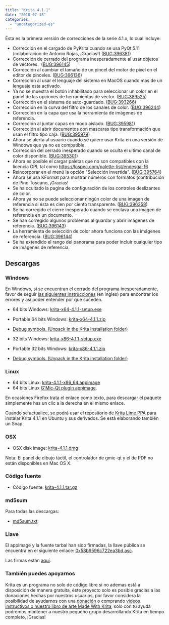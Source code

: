 ```yaml
---
title: "Krita 4.1.1"
date: "2018-07-18"
categories: 
  - "uncategorized-es"
---
```


Ésta es la primera versión de correcciones de la serie 4.1.x, lo cual incluye:

- Corrección en el cargado de PyKrita cuando se usa PyQt 5.11 (colaboracion de Antonio Rojas, ¡Gracias!) ([BUG:396381](https://bugs.kde.org/show_bug.cgi?id=396381))
- Corrección de cerrado del programa inesperadamente al usar objetos de vectores.  ([BUG:396145](https://bugs.kde.org/show_bug.cgi?id=396145))
- Corrección al cambiar el tamaño de un pincel del motor de pixel en el editor de pinceles. ([BUG:396136](https://bugs.kde.org/show_bug.cgi?id=396136))
- Corrección al usar el lenguaje del sistema en MacOS cuando mas de un lenguaje esta activado.
- Ya no se muestra el botón inhabilitado para seleccionar un color en el panel de las opciones de herramientas de vector. ([BUG:389525](https://bugs.kde.org/show_bug.cgi?id=389525))
- Corrección en el sistema de auto-guardado. ([BUG:393266](https://bugs.kde.org/show_bug.cgi?id=393266))
- Corrección en la curva del filtro de los canales de color. ([BUG:396244](https://bugs.kde.org/show_bug.cgi?id=396244))
- Corrección en la capa que usa la herramienta de imágenes de referencia.
- Corrección al juntar capas en modo aislado. ([BUG:395981](https://bugs.kde.org/show_bug.cgi?id=395981))
- Corrección al abrir documentos con mascaras tipo transformación que usan el filtro tipo caja. ([BUG:395979](https://bugs.kde.org/show_bug.cgi?id=395979))
- Ahora se alerta al usuario cuando se quiere usar Krita en una versión de Windows que ya no es compatible.
- Corrección del cerrado inesperado cuando se oculta el ultimo canal de color disponible. ([BUG:395301](https://bugs.kde.org/show_bug.cgi?id=395301))
- Ahora es posible el cargar paletas que no son compatibles con la licencia GPL tal como https://lospec.com/palette-list/endesga-16
- Reincorporar en el menú la opción "Selección invertida". ([BUG:395764](https://bugs.kde.org/show_bug.cgi?id=395764))
- Ahora se usa KFormat para mostrar números con formatos (contribución de Pino Toscano, ¡Gracias!
- Se ha ocultado la pagina de configuración de los controles deslizantes de color.
- Ahora ya no se puede seleccionar ningún color de una imagen de referencia si ésta es cien por ciento transparente. ([BUG:396358](https://bugs.kde.org/show_bug.cgi?id=396358))
- Se ha corregido el cierre inesperado cuando se enclava una imagen de referencia en un documento.
- Se han corregido algunos problemas al guardar y abrir imágenes de referencia. ([BUG:396143](https://bugs.kde.org/show_bug.cgi?id=396143))
- La herramienta de selección de color ahora funciona con las imágenes de referencia. ([BUG:396144](https://bugs.kde.org/show_bug.cgi?id=396144))
- Se ha extendido el rango del panorama para poder incluir cualquier tipo de imágenes de referencia.

## Descargas

### Windows

En Windows, si se encuentran el cerrado del programa inesperadamente, favor de seguir [las siguientes instrucciones](https://docs.krita.org/Dr._Mingw_debugger) (en ingles) para encontrar los errores y así poder entender por qué suceden.

- 64 bits Windows: [krita-x64-4.1.1-setup.exe](https://download.kde.org/stable/krita/4.1.1/krita-x64-4.1.1-setup.exe)
- Portable 64 bits Windows: [krita-x64-4.1.1.zip](https://download.kde.org/stable/krita/4.1.1/krita-x64-4.1.1.zip)
- [Debug symbols. (Unpack in the Krita installation folder)](https://download.kde.org/stable/krita/4.1.1/krita-x64-4.1.1-dbg.zip)

- 32 bits Windows: [krita-x86-4.1.1-setup.exe](https://download.kde.org/stable/krita/4.1.1/krita-x86-4.1.1-setup.exe)
- Portable 32 bits Windows: [krita-x86-4.1.1.zip](https://download.kde.org/stable/krita/4.1.1/krita-x86-4.1.1.zip)
- [Debug symbols. (Unpack in the Krita installation folder)](https://download.kde.org/stable/krita/4.1.1/krita-x86-4.1.1-dbg.zip)

### Linux

- 64 bits Linux: [krita-4.1.1-x86_64.appimage](https://download.kde.org/stable/krita/4.1.1/krita-4.1.1-x86_64.appimage)
- 64 bits Linux [G'Mic-Qt plugin appimage](https://download.kde.org/stable/krita/4.1.1/gmic_krita_qt-x86_64.appimage).

En ocasiones Firefox trata el enlace como texto, para descargar el paquete simplemente has un clic a la derecha en el mismo enlace.

Cuando se actualice, se podrá usar el repositorio de [Krita Lime PPA](https://launchpad.net/~kritalime/+archive/ubuntu/ppa) para instalar Krita 4.1.1 en Ubuntu y sus derivados. Se está elaborando también un Snap.

### OSX

- OSX disk image: [krita-4.1.1.dmg](https://download.kde.org/stable/krita/4.1.1/krita-4.1.1.dmg)

Nota: El panel de dibujo táctil, el controlador de gmic-qt y el de PDF no están disponibles en Mac OS X.

### Código fuente

- Código fuente: [krita-4.1.1.tar.gz](https://download.kde.org/stable/krita/4.1.1/krita-4.1.1.tar.gz)

### md5sum

Para todas las descargas:

- [md5sum.txt](https://download.kde.org/stable/krita/4.1.1/md5sum.txt)

### Llave

El appimage y la fuente tarbal han sido firmadas, la llave pública se encuentra en el siguiente enlace: [0x58b9596c722ea3bd.asc](https://share.kde.org/index.php/s/fJ99V5mZvuyD0z8).

Las firmas están [aquí](http://download.kde.org/unstable/krita/3.1.3-beta.1).

### También puedes apoyarnos

Krita es un programa no solo de código libre si no ademas está a disposición de manera gratuita, éste proyecto solo es posible gracias a las donaciones hechas por nuestros usuarios, por favor considera la posibilidad de ayudarnos con una [donación](https://krita.org/en/support-us/donations/) o comprando [videos instructivos o nuestro libro de arte Made With Krita](https://krita.org/es/item/krita-3-2-0/%22https://krita.org/en/support-us/shop), solo con tu ayuda podremos mantener a nuestro pequeño grupo desarrollando Krita en tiempo completo, ¡Gracias!
